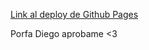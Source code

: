 [Link al deploy de Github Pages](https://github.com/ClaraArguello/arrinedo-de-propiedades/tree/clari)

Porfa Diego aprobame <3
